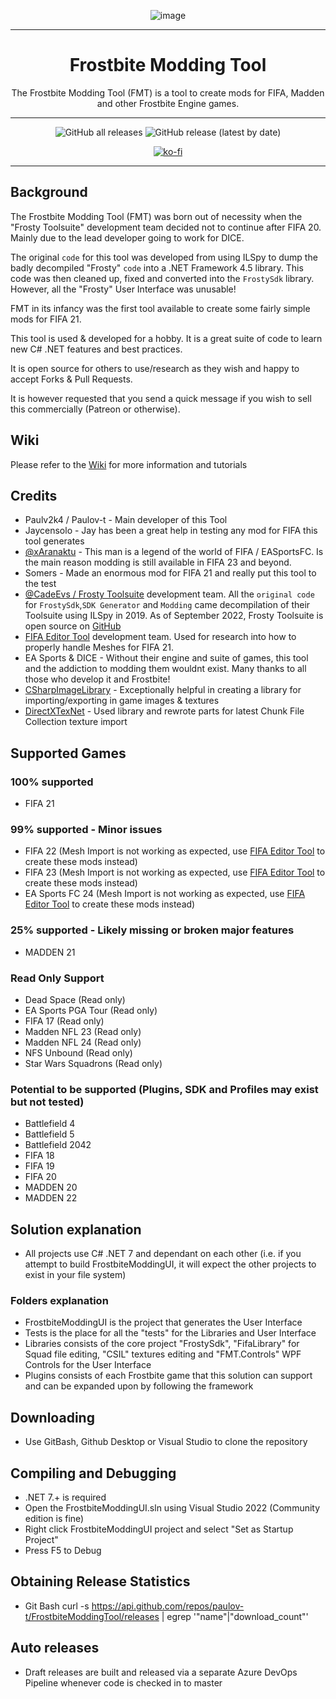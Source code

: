 <div align=center>

![image](https://github.com/paulov-t/FrostbiteModdingTool/assets/7080439/e678e18f-849e-49a4-befe-e63a25e94e85)

</div>

---

<div align=center style="text-align: center">
  
<h1 style="text-align: center"> Frostbite Modding Tool </h1>
The Frostbite Modding Tool (FMT) is a tool to create mods for FIFA, Madden and other Frostbite Engine games.

</div>

---

<div align=center>

![GitHub all releases](https://img.shields.io/github/downloads/paulov-t/FrostbiteModdingTool/total) ![GitHub release (latest by date)](https://img.shields.io/github/downloads/paulov-t/FrostbiteModdingTool/latest/total)

[![ko-fi](https://ko-fi.com/img/githubbutton_sm.svg)](https://ko-fi.com/N4N2IQ7YJ)

</div>

---

## Background
The Frostbite Modding Tool (FMT) was born out of necessity when the "Frosty Toolsuite" development team decided not to continue after FIFA 20. Mainly due to the lead developer going to work for DICE.

The original `code` for this tool was developed from using ILSpy to dump the badly decompiled "Frosty" `code` into a .NET Framework 4.5 library. 
This code was then cleaned up, fixed and converted into the `FrostySdk` library. However, all the "Frosty" User Interface was unusable!

FMT in its infancy was the first tool available to create some fairly simple mods for FIFA 21.

This tool is used & developed for a hobby. It is a great suite of code to learn new C# .NET features and best practices. 

It is open source for others to use/research as they wish and happy to accept Forks & Pull Requests.

It is however requested that you send a quick message if you wish to sell this commercially (Patreon or otherwise).

## Wiki
Please refer to the [Wiki](https://github.com/paulov-t/FrostbiteModdingTool/wiki) for more information and tutorials

## Credits
- Paulv2k4 / Paulov-t - Main developer of this Tool
- Jaycensolo - Jay has been a great help in testing any mod for FIFA this tool generates
- [@xAranaktu](https://github.com/xAranaktu) - This man is a legend of the world of FIFA / EASportsFC. Is the main reason modding is still available in FIFA 23 and beyond.
- Somers - Made an enormous mod for FIFA 21 and really put this tool to the test
- [@CadeEvs / Frosty Toolsuite](https://github.com/CadeEvs/FrostyToolsuite) development team. All the `original code` for `FrostySdk`,`SDK Generator` and `Modding` came decompilation of their Toolsuite using ILSpy in 2019. 
As of September 2022, Frosty Toolsuite is open source on [GitHub](https://github.com/CadeEvs/FrostyToolsuite)
- [FIFA Editor Tool](https://www.fifaeditortool.com/) development team. Used for research into how to properly handle Meshes for FIFA 21. 
- EA Sports & DICE - Without their engine and suite of games, this tool and the addiction to modding them wouldnt exist. Many thanks to all those who develop it and Frostbite!
- [CSharpImageLibrary](https://github.com/KFreon/CSharpImageLibrary) - Exceptionally helpful in creating a library for importing/exporting in game images & textures
- [DirectXTexNet](https://github.com/deng0/DirectXTexNet) - Used library and rewrote parts for latest Chunk File Collection texture import

## Supported Games
### 100% supported
- FIFA 21

### 99% supported - Minor issues
- FIFA 22 (Mesh Import is not working as expected, use [FIFA Editor Tool](https://www.fifaeditortool.com/) to create these mods instead)
- FIFA 23 (Mesh Import is not working as expected, use [FIFA Editor Tool](https://www.fifaeditortool.com/) to create these mods instead)
- EA Sports FC 24 (Mesh Import is not working as expected, use [FIFA Editor Tool](https://www.fifaeditortool.com/) to create these mods instead)

### 25% supported - Likely missing or broken major features
- MADDEN 21

### Read Only Support
- Dead Space (Read only)
- EA Sports PGA Tour (Read only)
- FIFA 17 (Read only)
- Madden NFL 23 (Read only)
- Madden NFL 24 (Read only)
- NFS Unbound (Read only)
- Star Wars Squadrons (Read only)

### Potential to be supported (Plugins, SDK and Profiles may exist but not tested)
- Battlefield 4
- Battlefield 5
- Battlefield 2042
- FIFA 18
- FIFA 19
- FIFA 20
- MADDEN 20
- MADDEN 22

## Solution explanation
- All projects use C# .NET 7 and dependant on each other (i.e. if you attempt to build FrostbiteModdingUI, it will expect the other projects to exist in your file system)

### Folders explanation
- FrostbiteModdingUI is the project that generates the User Interface
- Tests is the place for all the "tests" for the Libraries and User Interface
- Libraries consists of the core project "FrostySdk", "FifaLibrary" for Squad file editing, "CSIL" textures editing and "FMT.Controls" WPF Controls for the User Interface
- Plugins consists of each Frostbite game that this solution can support and can be expanded upon by following the framework

## Downloading
- Use GitBash, Github Desktop or Visual Studio to clone the repository

## Compiling and Debugging
- .NET 7.+ is required
- Open the FrostbiteModdingUI.sln using Visual Studio 2022 (Community edition is fine)
- Right click FrostbiteModdingUI project and select "Set as Startup Project"
- Press F5 to Debug

## Obtaining Release Statistics
- Git Bash curl -s https://api.github.com/repos/paulov-t/FrostbiteModdingTool/releases | egrep '"name"|"download_count"'

## Auto releases
- Draft releases are built and released via a separate Azure DevOps Pipeline whenever code is checked in to master
